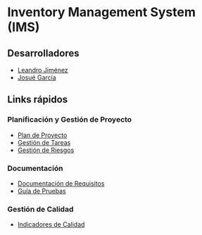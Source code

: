 # Inventory Management System (IMS)

## Desarrolladores

- [Leandro Jiménez](https://github.com/leandro-0)
- [Josué García](https://github.com/JosueGG04)

## Links rápidos

### Planificación y Gestión de Proyecto

- [Plan de Proyecto]()
- [Gestión de Tareas]()
- [Gestión de Riesgos](docs/risks-management/README.md)

### Documentación

- [Documentación de Requisitos](docs/requirements/README.md)
- [Guía de Pruebas](docs/tests-docs/README.md)

### Gestión de Calidad

- [Indicadores de Calidad]()

